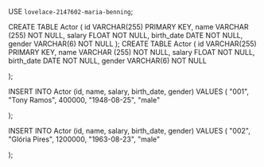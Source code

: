 USE `lovelace-2147602-maria-benning`;


CREATE TABLE Actor (
    id VARCHAR(255) PRIMARY KEY,
    name VARCHAR (255) NOT NULL,
    salary FLOAT NOT NULL,
    birth_date DATE NOT NULL,
    gender VARCHAR(6) NOT NULL
);
CREATE TABLE Actor (
    id VARCHAR(255) PRIMARY KEY,
    name VARCHAR (255) NOT NULL,
    salary FLOAT NOT NULL,
    birth_date DATE NOT NULL,
    gender VARCHAR(6) NOT NULL
    
);

INSERT INTO Actor (id, name, salary, birth_date, gender)
VALUES (
 "001", 
  "Tony Ramos",
  400000,
  "1948-08-25", 
  "male"
  
  );
  
  
INSERT INTO Actor (id, name, salary, birth_date, gender)
VALUES (
 "002", 
  "Glória Pires",
  1200000,
  "1963-08-23", 
  "male"
  
  );

  

